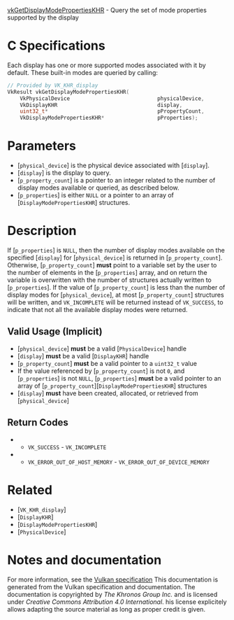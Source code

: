 [vkGetDisplayModePropertiesKHR](https://www.khronos.org/registry/vulkan/specs/1.3-extensions/man/html/vkGetDisplayModePropertiesKHR.html) - Query the set of mode properties supported by the display

# C Specifications
Each display has one or more supported modes associated with it by default.
These built-in modes are queried by calling:
```c
// Provided by VK_KHR_display
VkResult vkGetDisplayModePropertiesKHR(
    VkPhysicalDevice                            physicalDevice,
    VkDisplayKHR                                display,
    uint32_t*                                   pPropertyCount,
    VkDisplayModePropertiesKHR*                 pProperties);
```

# Parameters
- [`physical_device`] is the physical device associated with [`display`].
- [`display`] is the display to query.
- [`p_property_count`] is a pointer to an integer related to the number of display modes available or queried, as described below.
- [`p_properties`] is either `NULL` or a pointer to an array of [`DisplayModePropertiesKHR`] structures.

# Description
If [`p_properties`] is `NULL`, then the number of display modes available
on the specified [`display`] for [`physical_device`] is returned in
[`p_property_count`].
Otherwise, [`p_property_count`] **must**  point to a variable set by the user to
the number of elements in the [`p_properties`] array, and on return the
variable is overwritten with the number of structures actually written to
[`p_properties`].
If the value of [`p_property_count`] is less than the number of display
modes for [`physical_device`], at most [`p_property_count`] structures will
be written, and `VK_INCOMPLETE` will be returned instead of
`VK_SUCCESS`, to indicate that not all the available display modes were
returned.
## Valid Usage (Implicit)
-  [`physical_device`] **must**  be a valid [`PhysicalDevice`] handle
-  [`display`] **must**  be a valid [`DisplayKHR`] handle
-  [`p_property_count`] **must**  be a valid pointer to a `uint32_t` value
-    If the value referenced by [`p_property_count`] is not `0`, and [`p_properties`] is not `NULL`, [`p_properties`] **must**  be a valid pointer to an array of [`p_property_count`][`DisplayModePropertiesKHR`] structures
-  [`display`] **must**  have been created, allocated, or retrieved from [`physical_device`]

## Return Codes
*   - `VK_SUCCESS`  - `VK_INCOMPLETE` 
*   - `VK_ERROR_OUT_OF_HOST_MEMORY`  - `VK_ERROR_OUT_OF_DEVICE_MEMORY`

# Related
- [`VK_KHR_display`]
- [`DisplayKHR`]
- [`DisplayModePropertiesKHR`]
- [`PhysicalDevice`]

# Notes and documentation
For more information, see the [Vulkan specification](https://www.khronos.org/registry/vulkan/specs/1.3-extensions/html/vkspec.html)
This documentation is generated from the Vulkan specification and documentation.
The documentation is copyrighted by *The Khronos Group Inc.* and is licensed under *Creative Commons Attribution 4.0 International*.
his license explicitely allows adapting the source material as long as proper credit is given.
        